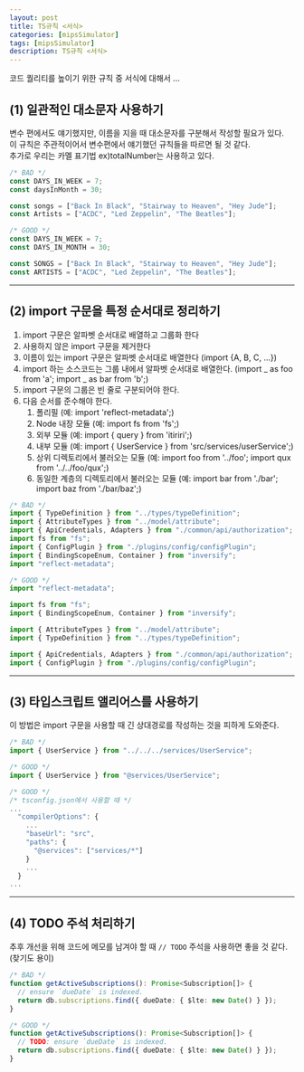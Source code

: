 ```yaml
---
layout: post
title: TS규칙 <서식>
categories: [mipsSimulator]
tags: [mipsSimulator]
description: TS규칙 <서식>
---
```


코드 퀄리티를 높이기 위한 규칙 중 서식에 대해서 ...

## **(1) 일관적인 대소문자 사용하기**

변수 편에서도 얘기했지만, 이름을 지을 때 대소문자를 구분해서 작성할 필요가 있다.  
이 규칙은 주관적이어서 변수편에서 얘기했던 규칙들을 따르면 될 것 같다.  
추가로 우리는 카멜 표기법 ex)totalNumber는 사용하고 있다.

```typescript
/* BAD */
const DAYS_IN_WEEK = 7;
const daysInMonth = 30;

const songs = ["Back In Black", "Stairway to Heaven", "Hey Jude"];
const Artists = ["ACDC", "Led Zeppelin", "The Beatles"];
```

```typescript
/* GOOD */
const DAYS_IN_WEEK = 7;
const DAYS_IN_MONTH = 30;

const SONGS = ["Back In Black", "Stairway to Heaven", "Hey Jude"];
const ARTISTS = ["ACDC", "Led Zeppelin", "The Beatles"];
```

<hr>

## **(2) import 구문을 특정 순서대로 정리하기**

1. import 구문은 알파벳 순서대로 배열하고 그룹화 한다
2. 사용하지 않은 import 구문을 제거한다
3. 이름이 있는 import 구문은 알파벳 순서대로 배열한다 (import {A, B, C, ...})
4. import 하는 소스코드는 그룹 내에서 알파벳 순서대로 배열한다. (import _ as foo from 'a'; import _ as bar from 'b';)
5. import 구문의 그룹은 빈 줄로 구분되어야 한다.
6. 다음 순서를 준수해야 한다.
   1. 폴리필 (예: import 'reflect-metadata';)
   2. Node 내장 모듈 (예: import fs from 'fs';)
   3. 외부 모듈 (예: import { query } from 'itiriri';)
   4. 내부 모듈 (예: import { UserService } from 'src/services/userService';)
   5. 상위 디렉토리에서 불러오는 모듈 (예: import foo from '../foo'; import qux from '../../foo/qux';)
   6. 동일한 계층의 디렉토리에서 불러오는 모듈 (예: import bar from './bar'; import baz from './bar/baz';)

```typescript
/* BAD */
import { TypeDefinition } from "../types/typeDefinition";
import { AttributeTypes } from "../model/attribute";
import { ApiCredentials, Adapters } from "./common/api/authorization";
import fs from "fs";
import { ConfigPlugin } from "./plugins/config/configPlugin";
import { BindingScopeEnum, Container } from "inversify";
import "reflect-metadata";
```

```typescript
/* GOOD */
import "reflect-metadata";

import fs from "fs";
import { BindingScopeEnum, Container } from "inversify";

import { AttributeTypes } from "../model/attribute";
import { TypeDefinition } from "../types/typeDefinition";

import { ApiCredentials, Adapters } from "./common/api/authorization";
import { ConfigPlugin } from "./plugins/config/configPlugin";
```

<hr>

## **(3) 타입스크립트 앨리어스를 사용하기**

이 방법은 import 구문을 사용할 때 긴 상대경로를 작성하는 것을 피하게 도와준다.

```typescript
/* BAD */
import { UserService } from "../../../services/UserService";
```

```typescript
/* GOOD */
import { UserService } from "@services/UserService";
```

```typescript
/* GOOD */
/* tsconfig.json에서 사용할 때 */
...
  "compilerOptions": {
    ...
    "baseUrl": "src",
    "paths": {
      "@services": ["services/*"]
    }
    ...
  }
...
```

<hr>

## **(4) TODO 주석 처리하기**

추후 개선을 위해 코드에 메모를 남겨야 할 때 `// TODO` 주석을 사용하면 좋을 것 같다. (찾기도 용이)

```typescript
/* BAD */
function getActiveSubscriptions(): Promise<Subscription[]> {
  // ensure `dueDate` is indexed.
  return db.subscriptions.find({ dueDate: { $lte: new Date() } });
}
```

```typescript
/* GOOD */
function getActiveSubscriptions(): Promise<Subscription[]> {
  // TODO: ensure `dueDate` is indexed.
  return db.subscriptions.find({ dueDate: { $lte: new Date() } });
}
```

